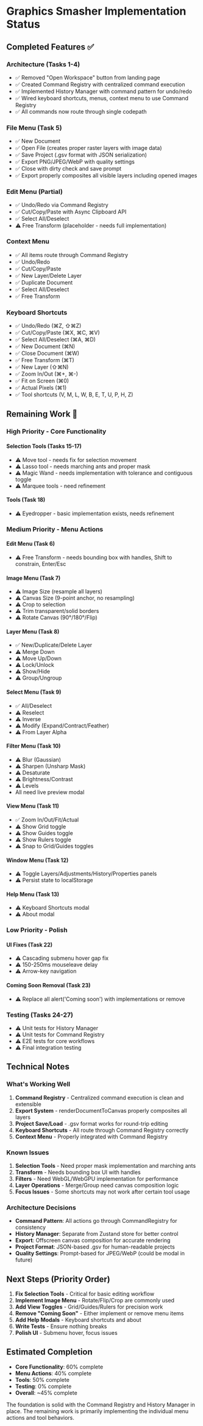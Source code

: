 # Graphics Smasher Implementation Status

## Completed Features ✅

### Architecture (Tasks 1-4)
- ✅ Removed "Open Workspace" button from landing page
- ✅ Created Command Registry with centralized command execution
- ✅ Implemented History Manager with command pattern for undo/redo
- ✅ Wired keyboard shortcuts, menus, context menu to use Command Registry
- ✅ All commands now route through single codepath

### File Menu (Task 5)
- ✅ New Document
- ✅ Open File (creates proper raster layers with image data)
- ✅ Save Project (.gsv format with JSON serialization)
- ✅ Export PNG/JPEG/WebP with quality settings
- ✅ Close with dirty check and save prompt
- ✅ Export properly composites all visible layers including opened images

### Edit Menu (Partial)
- ✅ Undo/Redo via Command Registry
- ✅ Cut/Copy/Paste with Async Clipboard API
- ✅ Select All/Deselect
- ⚠️ Free Transform (placeholder - needs full implementation)

### Context Menu
- ✅ All items route through Command Registry
- ✅ Undo/Redo
- ✅ Cut/Copy/Paste
- ✅ New Layer/Delete Layer
- ✅ Duplicate Document
- ✅ Select All/Deselect
- ✅ Free Transform

### Keyboard Shortcuts
- ✅ Undo/Redo (⌘Z, ⇧⌘Z)
- ✅ Cut/Copy/Paste (⌘X, ⌘C, ⌘V)
- ✅ Select All/Deselect (⌘A, ⌘D)
- ✅ New Document (⌘N)
- ✅ Close Document (⌘W)
- ✅ Free Transform (⌘T)
- ✅ New Layer (⇧⌘N)
- ✅ Zoom In/Out (⌘+, ⌘-)
- ✅ Fit on Screen (⌘0)
- ✅ Actual Pixels (⌘1)
- ✅ Tool shortcuts (V, M, L, W, B, E, T, U, P, H, Z)

## Remaining Work 🚧

### High Priority - Core Functionality

#### Selection Tools (Tasks 15-17)
- ⚠️ Move tool - needs fix for selection movement
- ⚠️ Lasso tool - needs marching ants and proper mask
- ⚠️ Magic Wand - needs implementation with tolerance and contiguous toggle
- ⚠️ Marquee tools - need refinement

#### Tools (Task 18)
- ⚠️ Eyedropper - basic implementation exists, needs refinement

### Medium Priority - Menu Actions

#### Edit Menu (Task 6)
- ⚠️ Free Transform - needs bounding box with handles, Shift to constrain, Enter/Esc

#### Image Menu (Task 7)
- ⚠️ Image Size (resample all layers)
- ⚠️ Canvas Size (9-point anchor, no resampling)
- ⚠️ Crop to selection
- ⚠️ Trim transparent/solid borders
- ⚠️ Rotate Canvas (90°/180°/Flip)

#### Layer Menu (Task 8)
- ✅ New/Duplicate/Delete Layer
- ⚠️ Merge Down
- ⚠️ Move Up/Down
- ⚠️ Lock/Unlock
- ⚠️ Show/Hide
- ⚠️ Group/Ungroup

#### Select Menu (Task 9)
- ✅ All/Deselect
- ⚠️ Reselect
- ⚠️ Inverse
- ⚠️ Modify (Expand/Contract/Feather)
- ⚠️ From Layer Alpha

#### Filter Menu (Task 10)
- ⚠️ Blur (Gaussian)
- ⚠️ Sharpen (Unsharp Mask)
- ⚠️ Desaturate
- ⚠️ Brightness/Contrast
- ⚠️ Levels
- All need live preview modal

#### View Menu (Task 11)
- ✅ Zoom In/Out/Fit/Actual
- ⚠️ Show Grid toggle
- ⚠️ Show Guides toggle
- ⚠️ Show Rulers toggle
- ⚠️ Snap to Grid/Guides toggles

#### Window Menu (Task 12)
- ⚠️ Toggle Layers/Adjustments/History/Properties panels
- ⚠️ Persist state to localStorage

#### Help Menu (Task 13)
- ⚠️ Keyboard Shortcuts modal
- ⚠️ About modal

### Low Priority - Polish

#### UI Fixes (Task 22)
- ⚠️ Cascading submenu hover gap fix
- ⚠️ 150-250ms mouseleave delay
- ⚠️ Arrow-key navigation

#### Coming Soon Removal (Task 23)
- ⚠️ Replace all alert('Coming soon') with implementations or remove

### Testing (Tasks 24-27)
- ⚠️ Unit tests for History Manager
- ⚠️ Unit tests for Command Registry
- ⚠️ E2E tests for core workflows
- ⚠️ Final integration testing

## Technical Notes

### What's Working Well
1. **Command Registry** - Centralized command execution is clean and extensible
2. **Export System** - renderDocumentToCanvas properly composites all layers
3. **Project Save/Load** - .gsv format works for round-trip editing
4. **Keyboard Shortcuts** - All route through Command Registry correctly
5. **Context Menu** - Properly integrated with Command Registry

### Known Issues
1. **Selection Tools** - Need proper mask implementation and marching ants
2. **Transform** - Needs bounding box UI with handles
3. **Filters** - Need WebGL/WebGPU implementation for performance
4. **Layer Operations** - Merge/Group need canvas composition logic
5. **Focus Issues** - Some shortcuts may not work after certain tool usage

### Architecture Decisions
- **Command Pattern**: All actions go through CommandRegistry for consistency
- **History Manager**: Separate from Zustand store for better control
- **Export**: Offscreen canvas composition for accurate rendering
- **Project Format**: JSON-based .gsv for human-readable projects
- **Quality Settings**: Prompt-based for JPEG/WebP (could be modal in future)

## Next Steps (Priority Order)

1. **Fix Selection Tools** - Critical for basic editing workflow
2. **Implement Image Menu** - Rotate/Flip/Crop are commonly used
3. **Add View Toggles** - Grid/Guides/Rulers for precision work
4. **Remove "Coming Soon"** - Either implement or remove menu items
5. **Add Help Modals** - Keyboard shortcuts and about
6. **Write Tests** - Ensure nothing breaks
7. **Polish UI** - Submenu hover, focus issues

## Estimated Completion

- **Core Functionality**: 60% complete
- **Menu Actions**: 40% complete
- **Tools**: 50% complete
- **Testing**: 0% complete
- **Overall**: ~45% complete

The foundation is solid with the Command Registry and History Manager in place. The remaining work is primarily implementing the individual menu actions and tool behaviors.

